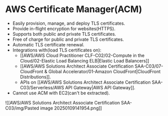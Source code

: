 # AWS Certificate Manager(ACM)
- Easily provision, manage, and deploy TLS certificates.
- Provide in-flight encryption for websites(HTTPS).
- Supports both public and private TLS certificates.
- Free of charge for public and private TLS certificates.
- Automatic TLS certificate renewal.
- Integrations with(load TLS certificates on):
	- [[AWS/AWS Cloud Practitioner CLF-C02/02-Compute in the Cloud/02-Elastic Load Balancing ELB|Elastic Load Balancers]]
	- [[AWS/AWS Solutions Architect Associate Certification SAA-C03/07-CloudFront & Global Accelerator/01-Amazon CloudFront|CloudFront Distributions]].
	- APIs on [[AWS/AWS Solutions Architect Associate Certification SAA-C03/Serverless/AWS API Gateway|AWS API Gateway]].
- Cannot use ACM with EC2(can't be extracted).

![[AWS/AWS Solutions Architect Associate Certification SAA-C03/img/Pasted image 20250109141954.png]]